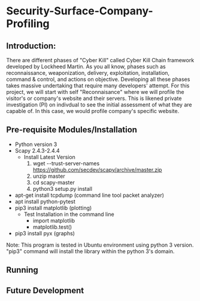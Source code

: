 # Security-Surface-Company-Profiling

Introduction:
-------------
There are different phases of "Cyber Kill" called Cyber Kill Chain framework developed by Lockheed Martin. As you all know, phases such as reconnaissance, weaponization, delivery, exploitation, installation, command & control, and actions on objective. Developing all these phases takes massive undertaking that require many developers' attempt. For this project, we will start with self "Reconnaisance" where we will profile the visitor's or company's website and their servers. This is likened private investigation (PI) on indivdual to see the initial assessment of what they are capable of. In this case, we would profile company's specific website. 


Pre-requisite Modules/Installation
----------------------------------
- Python version 3
- Scapy 2.4.3-2.4.4
  + Install Latest Version 
      1. wget --trust-server-names https://github.com/secdev/scapy/archive/master.zip   
      2. unzip master
      3. cd scapy-master
      4. python3 setup.py install
- apt-get install tcpdump (command line tool packet analyzer)
- apt install python-pytest
- pip3 install matplotlib (plotting)
    + Test Installation in the command line
        - import matplotlib
        - matplotlib.test()
- pip3 install pyx (graphs)

Note: This program is tested in Ubuntu environment using python 3 version. "pip3" command will install the library within the python 3's domain.

Running
-------


Future Development
-------------------
